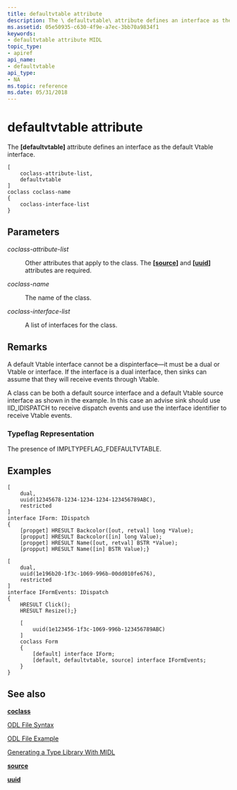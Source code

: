 ```yaml
---
title: defaultvtable attribute
description: The \ defaultvtable\ attribute defines an interface as the default Vtable interface.
ms.assetid: 05e50935-c630-4f9e-a7ec-3bb70a9834f1
keywords:
- defaultvtable attribute MIDL
topic_type:
- apiref
api_name:
- defaultvtable
api_type:
- NA
ms.topic: reference
ms.date: 05/31/2018
---
```


# defaultvtable attribute

The **\[defaultvtable\]** attribute defines an interface as the default Vtable interface.

``` syntax
[
    coclass-attribute-list, 
    defaultvtable
]
coclass coclass-name
{
    coclass-interface-list
}
```

## Parameters

<dl> <dt>

*coclass-attribute-list* 
</dt> <dd>

Other attributes that apply to the class. The **\[**[**source**](source.md)**\]** and **\[**[**uuid**](uuid.md)**\]** attributes are required.

</dd> <dt>

*coclass-name* 
</dt> <dd>

The name of the class.

</dd> <dt>

*coclass-interface-list* 
</dt> <dd>

A list of interfaces for the class.

</dd> </dl>

## Remarks

A default Vtable interface cannot be a dispinterface—it must be a dual or Vtable or interface. If the interface is a dual interface, then sinks can assume that they will receive events through Vtable.

A class can be both a default source interface and a default Vtable source interface as shown in the example. In this case an advise sink should use IID\_IDISPATCH to receive dispatch events and use the interface identifier to receive Vtable events.

### Typeflag Representation

The presence of IMPLTYPEFLAG\_FDEFAULTVTABLE.

## Examples

``` syntax
[
    dual,
    uuid(12345678-1234-1234-1234-123456789ABC),
    restricted
]
interface IForm: IDispatch
{
    [propget] HRESULT Backcolor([out, retval] long *Value);
    [propput] HRESULT Backcolor([in] long Value);
    [propget] HRESULT Name([out, retval] BSTR *Value);
    [propput] HRESULT Name([in] BSTR Value);}

[
    dual,
    uuid(1e196b20-1f3c-1069-996b-00dd010fe676),
    restricted
]
interface IFormEvents: IDispatch
{
    HRESULT Click();
    HRESULT Resize();}

    [
        uuid(1e123456-1f3c-1069-996b-123456789ABC)
    ]
    coclass Form
    {
        [default] interface IForm;
        [default, defaultvtable, source] interface IFormEvents;
    }
}
```

## See also

<dl> <dt>

[**coclass**](coclass.md)
</dt> <dt>

[ODL File Syntax](https://msdn.microsoft.com/en-us/library/ms221683(v=VS.71).aspx)
</dt> <dt>

[ODL File Example](https://msdn.microsoft.com/en-us/library/ms221308(v=VS.71).aspx)
</dt> <dt>

[Generating a Type Library With MIDL](generating-a-type-library-with-midl-2.md)
</dt> <dt>

[**source**](source.md)
</dt> <dt>

[**uuid**](uuid.md)
</dt> </dl>

 

 




